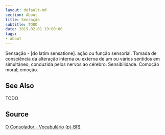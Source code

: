 ```yaml
---
layout: default-md
section: About
title: Sensação
subtitle: TODO
date: 2019-02-01 19:00:00
tags:
- about
---
```


Sensação - [do latim sensatione]. ação ou função sensorial. Tomada de consciência da alteração interna ou externa de um ou vários sentidos em simultâneo, conduzida pelos nervos ao cérebro. Sensibilidade. Comoção moral; emoção. 

## See Also
TODO

## Source
[O Consolador - Vocabulário (pt-BR)](http://www.oconsolador.com.br/linkfixo/vocabulario/principal.html)
